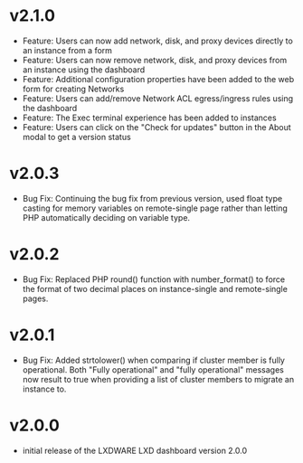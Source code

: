 # v2.1.0
- Feature: Users can now add network, disk, and proxy devices directly to an instance from a form
- Feature: Users can now remove network, disk, and proxy devices from an instance using the dashboard
- Feature: Additional configuration properties have been added to the web form for creating Networks
- Feature: Users can add/remove Network ACL egress/ingress rules using the dashboard
- Feature: The Exec terminal experience has been added to instances
- Feature: Users can click on the "Check for updates" button in the About modal to get a version status

# v2.0.3
- Bug Fix: Continuing the bug fix from previous version, used float type casting for memory variables on remote-single page rather than letting PHP automatically deciding on variable type.

# v2.0.2
- Bug Fix: Replaced PHP round() function with number_format() to force the format of two decimal places on instance-single and remote-single pages.

# v2.0.1
- Bug Fix: Added strtolower() when comparing if cluster member is fully operational. Both "Fully operational" and "fully operational" messages now result to true when providing a list of cluster members to migrate an instance to.

# v2.0.0
- initial release of the LXDWARE LXD dashboard version 2.0.0